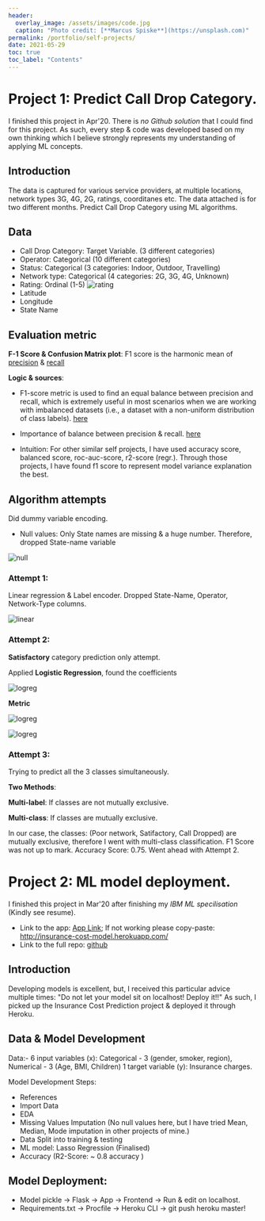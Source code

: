 ```yaml
---
header:
  overlay_image: /assets/images/code.jpg
  caption: "Photo credit: [**Marcus Spiske**](https://unsplash.com)"
permalink: /portfolio/self-projects/
date: 2021-05-29
toc: true
toc_label: "Contents"
---
```


# Project 1: Predict Call Drop Category.

I finished this project in Apr'20. There is _no Github solution_ that I could find for this project. As such, every step & code was developed based on my own thinking which I believe strongly represents my understanding of applying ML concepts.

## Introduction
The data is captured for various service providers, at multiple locations, network types
3G, 4G, 2G, ratings, coorditanes etc. The data attached is for two different months. Predict Call Drop Category using ML algorithms.

## Data
* Call Drop Category: Target Variable. (3 different categories)
* Operator: Categorical (10 different categories) 
* Status: Categorical (3 categories: Indoor, Outdoor, Travelling)
* Network type: Categorical (4 categories: 2G, 3G, 4G, Unknown)
* Rating: Ordinal (1-5)
![rating](/assets/images/sp/rating.png)
* Latitude
* Longitude
* State Name

## Evaluation metric
**F-1 Score & Confusion Matrix plot**: F1 score is the harmonic mean of [precision](https://en.wikipedia.org/wiki/Precision_and_recall) & [recall](https://en.wikipedia.org/wiki/Precision_and_recall)

**Logic & sources**: 
* F1-score metric is used to find an equal balance between precision and recall, which is extremely useful in most scenarios when we are working with imbalanced datasets (i.e., a dataset with a non-uniform distribution of class labels). [here](https://sebastianraschka.com/faq/docs/computing-the-f1-score.html)

* Importance of balance between precision & recall. [here](https://developers.google.com/machine-learning/crash-course/classification/precision-and-recall)

* Intuition: For other similar self projects, I have used accuracy score, balanced score, roc-auc-score, r2-score (regr.). Through those projects, I have found f1 score to represent model variance explanation the best. 

## Algorithm attempts
Did dummy variable encoding.
* Null values: Only State names are missing & a huge number. Therefore, dropped State-name variable

![null](/assets/images/sp/null.png)

### Attempt 1: 
Linear regression & Label encoder. Dropped State-Name, Operator, Network-Type columns.

![linear](/assets/images/sp/attempt1.png)

### Attempt 2:
**Satisfactory** category prediction only attempt.

Applied **Logistic Regression**, found the coefficients

![logreg](/assets/images/sp/logreg.png)

**Metric**

![logreg](/assets/images/sp/logreg2.png)

![logreg](/assets/images/sp/confusion_matrix.png)

### Attempt 3:
Trying to predict all the 3 classes simultaneously.

**Two Methods**:

**Multi-label**: If classes are not mutually exclusive.

**Multi-class**: If classes are mutually exclusive.

In our case, the classes: (Poor network, Satifactory, Call Dropped) are mutually exclusive, therefore I went with multi-class classification. 
F1 Score was not up to mark. Accuracy Score: 0.75. Went ahead with Attempt 2.

# Project 2: ML model deployment.

I finished this project in Mar'20 after finishing my _IBM ML specilisation_ (Kindly see resume).
* Link to the app: [App Link](http://insurance-cost-model.herokuapp.com/); If not working please copy-paste: http://insurance-cost-model.herokuapp.com/
* Link to the full repo: [github](https://github.com/Pradyum1999/Medical_Insurance_Cost_Model_Deployment)

## Introduction
Developing models is excellent, but, I received this particular advice multiple times: "Do not let your model sit on localhost! Deploy it!!"
As such, I picked up the Insurance Cost Prediction project & deployed it through Heroku.

## Data & Model Development
Data:- 
6 input variables (x): Categorical - 3 (gender, smoker, region), Numerical - 3 (Age, BMI, Children)
1 target variable (y): Insurance charges.

Model Development Steps:
* References
* Import Data
* EDA
* Missing Values Imputation (No null values here, but I have tried Mean, Median, Mode imputation in other projects of mine.)
* Data Split into training & testing
* ML model: Lasso Regression (Finalised)
* Accuracy (R2-Score: ~ 0.8 accuracy )

## Model Deployment:
* Model pickle -> Flask -> App -> Frontend -> Run & edit on localhost.
* Requirements.txt -> Procfile -> Heroku CLI -> git push heroku master!
<!------------------------------------ FOOTER -------------------------------->
